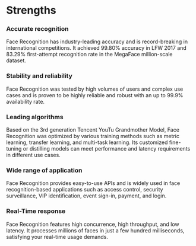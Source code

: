 # Strengths

### Accurate recognition 
Face Recognition has industry-leading accuracy and is record-breaking in international competitions. It achieved 99.80% accuracy in LFW 2017 and 83.29% first-attempt recognition rate in the MegaFace million-scale dataset.

### Stability and reliability
Face Recognition was tested by high volumes of users and complex use cases and is proven to be highly reliable and robust with an up to 99.9% availability rate.

### Leading algorithms
Based on the 3rd generation Tencent YouTu Grandmother Model, Face Recognition was optimized by various training methods such as metric learning, transfer learning, and multi-task learning. Its customized fine-tuning or distilling models can meet performance and latency requirements in different use cases. 


### Wide range of application 
Face Recognition provides easy-to-use APIs and is widely used in face recognition-based applications such as access control, security surveillance, VIP identification, event sign-in, payment, and login. 

### Real-Time response
Face Recognition features high concurrence, high throughput, and low latency. It processes millions of faces in just a few hundred milliseconds, satisfying your real-time usage demands.